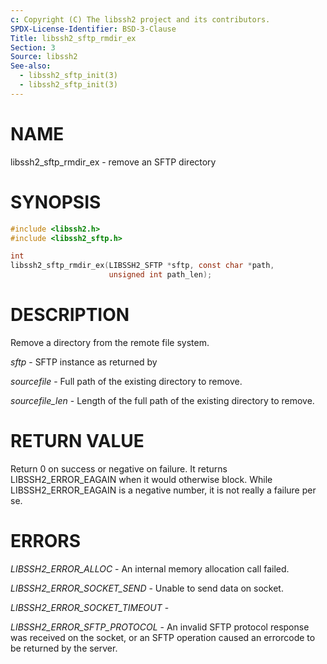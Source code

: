 ```yaml
---
c: Copyright (C) The libssh2 project and its contributors.
SPDX-License-Identifier: BSD-3-Clause
Title: libssh2_sftp_rmdir_ex
Section: 3
Source: libssh2
See-also:
  - libssh2_sftp_init(3)
  - libssh2_sftp_init(3)
---
```


# NAME

libssh2_sftp_rmdir_ex - remove an SFTP directory

# SYNOPSIS

~~~c
#include <libssh2.h>
#include <libssh2_sftp.h>

int
libssh2_sftp_rmdir_ex(LIBSSH2_SFTP *sftp, const char *path,
                      unsigned int path_len);
~~~

# DESCRIPTION

Remove a directory from the remote file system.

*sftp* - SFTP instance as returned by

*sourcefile* - Full path of the existing directory to remove.

*sourcefile_len* - Length of the full path of the existing directory to
remove.

# RETURN VALUE

Return 0 on success or negative on failure. It returns
LIBSSH2_ERROR_EAGAIN when it would otherwise block. While
LIBSSH2_ERROR_EAGAIN is a negative number, it is not really a failure per se.

# ERRORS

*LIBSSH2_ERROR_ALLOC* - An internal memory allocation call failed.

*LIBSSH2_ERROR_SOCKET_SEND* - Unable to send data on socket.

*LIBSSH2_ERROR_SOCKET_TIMEOUT* -

*LIBSSH2_ERROR_SFTP_PROTOCOL* - An invalid SFTP protocol response was
received on the socket, or an SFTP operation caused an errorcode to
be returned by the server.
